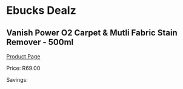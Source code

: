 
# Ebucks Dealz
## Vanish Power O2 Carpet & Mutli Fabric Stain Remover - 500ml
[Product Page](https://www.ebucks.com/web/shop/productSelected.do?prodId=380877316&catId=1158500262)

Price: R69.00

Savings: 


	
